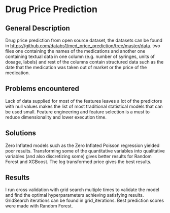 # Drug Price Prediction
## General Description
Drug price prediction from open source dataset, the datasets can be found in  https://github.com/databs1/med_price_prediction/tree/master/data.
two files one containing the names of the medications and another one containing textual data in one column (e.g. number of syringes, units of dosage, labels)
and rest of the columns contain structured data such as the date that the medication was taken out of market or the price of the medication.  
 
## Problems encountered
Lack of data supplied for most of the features leaves a lot of the predictors with null values makes the list of most traditional statistical models that can be used small.
Feature engineering and feature selection is a must to reduce dimensionality and lower execution time.  

## Solutions
Zero Inflated models such as the Zero Inflated Poisson regression yielded poor results.
Transforming some of the quantitative variables into qualitative variables (and also discretizing some) gives better results for Random Forest and XGBoost. 
The log transformed price gives the best results.

## Results 
I run cross validation with grid search multiple times to validate the model and find the optimal hyperparameters achieving satisfying results. GridSearch iterations can be found in grid_iterations.
Best prediction scores were made with Random Forest.
